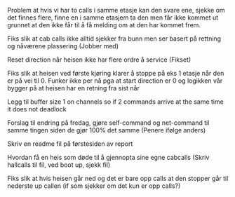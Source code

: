 Problem at hvis vi har to calls i samme etasje kan den svare ene, sjekke om det finnes flere, finne en i samme etasjem ta den men får ikke kommet ut grunnet at
den ikke får til å få melding om at den har kommet frem.

Fiks slik at cab calls ikke alltid sjekker fra bunn men ser basert på rettning og nåværene plassering (Jobber med)

Reset direction når heisen ikke har flere ordre å service (Fikset)

Fiks slik at heisen ved første kjøring klarer å stoppe på eks 1 etasje når den er på vei til 0. Funker ikke per nå pga at start direction er 0 og logikken vår bygger
på at heisen har en retning fra sist når 

Legg til buffer size 1 on channels so if 2 commands arrive at the same time it does not deadlock

Forslag til endring på fredag, gjøre self-command og net-command til samme tingen siden de gjør 100% det samme (Penere ifølge anders)

Skriv en readme fil på førstesiden av report

Hvordan få en heis som døde til å gjennopta sine egne cabcalls (Skriv hallcalls til fil, ved boot up, sjekk fil)

Fiks slik at hvis heisen går ned og det er bare opp calls at den stopper går til nederste up callen (if som sjekker om det kun er opp calls?)